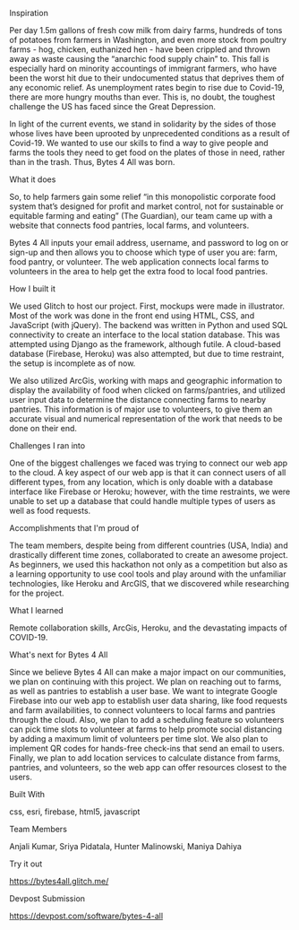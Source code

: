 Inspiration

Per day 1.5m gallons of fresh cow milk from dairy farms, hundreds of tons of potatoes from farmers in Washington, and even more stock from poultry farms - hog, chicken, euthanized hen - have been crippled and thrown away as waste causing the “anarchic food supply chain” to. This fall is especially hard on minority accountings of immigrant farmers, who have been the worst hit due to their undocumented status that deprives them of any economic relief. As unemployment rates begin to rise due to Covid-19, there are more hungry mouths than ever. This is, no doubt, the toughest challenge the US has faced since the Great Depression.

In light of the current events, we stand in solidarity by the sides of those whose lives have been uprooted by unprecedented conditions as a result of Covid-19. We wanted to use our skills to find a way to give people and farms the tools they need to get food on the plates of those in need, rather than in the trash. Thus, Bytes 4 All was born.


What it does

So, to help farmers gain some relief “in this monopolistic corporate food system that’s designed for profit and market control, not for sustainable or equitable farming and eating” (The Guardian), our team came up with a website that connects food pantries, local farms, and volunteers.

Bytes 4 All inputs your email address, username, and password to log on or sign-up and then allows you to choose which type of user you are: farm, food pantry, or volunteer. The web application connects local farms to volunteers in the area to help get the extra food to local food pantries.


How I built it

We used Glitch to host our project. First, mockups were made in illustrator. Most of the work was done in the front end using HTML, CSS, and JavaScript (with jQuery). The backend was written in Python and used SQL connectivity to create an interface to the local station database. This was attempted using Django as the framework, although futile. A cloud-based database (Firebase, Heroku) was also attempted, but due to time restraint, the setup is incomplete as of now.

We also utilized ArcGis, working with maps and geographic information to display the availability of food when clicked on farms/pantries, and utilized user input data to determine the distance connecting farms to nearby pantries. This information is of major use to volunteers, to give them an accurate visual and numerical representation of the work that needs to be done on their end.


Challenges I ran into

One of the biggest challenges we faced was trying to connect our web app to the cloud. A key aspect of our web app is that it can connect users of all different types, from any location, which is only doable with a database interface like Firebase or Heroku; however, with the time restraints, we were unable to set up a database that could handle multiple types of users as well as food requests.


Accomplishments that I'm proud of

The team members, despite being from different countries (USA, India) and drastically different time zones, collaborated to create an awesome project. As beginners, we used this hackathon not only as a competition but also as a learning opportunity to use cool tools and play around with the unfamiliar technologies, like Heroku and ArcGIS, that we discovered while researching for the project.


What I learned

Remote collaboration skills, ArcGis, Heroku, and the devastating impacts of COVID-19.


What's next for Bytes 4 All

Since we believe Bytes 4 All can make a major impact on our communities, we plan on continuing with this project. We plan on reaching out to farms, as well as pantries to establish a user base. We want to integrate Google Firebase into our web app to establish user data sharing, like food requests and farm availabilities, to connect volunteers to local farms and pantries through the cloud. Also, we plan to add a scheduling feature so volunteers can pick time slots to volunteer at farms to help promote social distancing by adding a maximum limit of volunteers per time slot. We also plan to implement QR codes for hands-free check-ins that send an email to users. Finally, we plan to add location services to calculate distance from farms, pantries, and volunteers, so the web app can offer resources closest to the users.


Built With

css, esri, firebase, html5, javascript


Team Members

Anjali Kumar, Sriya Pidatala, Hunter Malinowski, Maniya Dahiya


Try it out

https://bytes4all.glitch.me/


Devpost Submission

https://devpost.com/software/bytes-4-all
